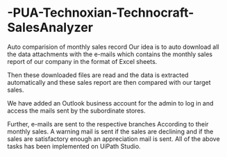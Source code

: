# -PUA-Technoxian-Technocraft-SalesAnalyzer
Auto comparision of monthly sales record 
Our idea is to auto download all the data attachments with the e-mails which contains
the monthly sales report of our company in the format of Excel sheets.

Then these downloaded files are read and the data is extracted automatically and 
these sales report are then compared with our target sales.

We have added an Outlook business account for the admin to log in and access the mails sent by the subordinate stores.

Further, e-mails are sent to the respective branches According to their monthly sales.
A warning mail is sent if the sales are declining and if the sales are satisfactory enough an appreciation mail is sent. 
All of the above tasks has been implemented on UiPath Studio.
